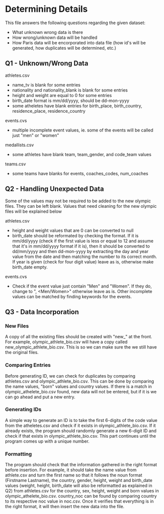 # Determining Details
This file answers the following questions regarding the given dataset:

* What unknown wrong data is there
* How wrong/unknown data will be handled
* How Paris data will be encorporated into data file (how id's  will be generated, how duplicates will be determined, etc.)

## Q1 - Unknown/Wrong Data

athletes.csv
* name_tv is blank for some entries
* nationality and nationality_blank is blank for some entries
* height and weight are equal to 0 for some entries
* birth_date format is mm/dd/yyyy, should be dd-mon-yyyy
* some atheletes have blank entries for birth_place, birth_country, residence_place, residence_country

events.cvs
* multiple incomplete event values, ie. some of the events will be called just "men" or "women"

medallists.csv
* some athletes have blank team, team_gender, and code_team values

teams.csv
* some teams have blanks for events, coaches_codes, num_coaches

## Q2 - Handling Unexpected Data
Some of the values may not be required to be added to the new olympic files. They can be left blank. Values that need cleaning for the new olympic files will be explained below 

athletes.csv
* height and weight values that are 0 can be converted to null
* birth_date should be reformated by checking the format. If it is mm/dd/yyyy (check if the first value is less or equal to 12 and assume that it's in mm/dd/yyyy format if it is), then it should be converted to dd/mm/yyyy and then dd-mon-yyyy by extracting the day and year value from the date and then matching the number to its correct month. If year is given (check for four digit value) leave as is, otherwise make birth_date empty.

events.cvs
* Check if the event value just contain "Men" and "Women". If they do, change to "<sport value>, <Men/Women>" otherwise leave as is. Other incomplete values can be matched by finding keywords for the events.

## Q3 - Data Incorporation

### New Files
A copy of all the existing files should be created with "new_" at the front. For example, olympic_athlete_bio.csv will have a copy called new_olympic_athlete_bio.csv. This is so we can make sure the we still have the original files. 

### Comparing Entries
Before generating ID, we can check for duplicates by comparing athletes.csv and olympic_athlete_bio.csv. This can be done by comparing the name values, "born" values and country values. If there is a match in olympic_athelete_bio.csv found, new data will not be entered, but if it is we can go ahead and put a new entry. 

### Generating IDs
A simple way to generate an ID is to take the first 6-digits of the code value from the atheletes.csv and check if it exists in olympic_athlete_bio.csv. If it already exists, the program should randomly generate a new 6-digit ID and check if that exists in olympic_athlete_bio.csv. This part continues until the program comes up with a unique number.

### Formatting
The program should check that the information gathered in the right format before insertion. For example, it should take the name value from athlete.csv and turn the first name so that it follows the noun format (Firstname Lastname), the country, gender, height, weight and birth_date values (weight, height, birth_date will also be reformatted as explained in Q2) from athletes.csv for the country, sex, height, weight and born values in olympic_athelete_bio.csv. country_noc can be found by comparing country to its respective noc value in noc.csv. Once it verifies that everything is in the right format, it will then insert the new data into the file.
